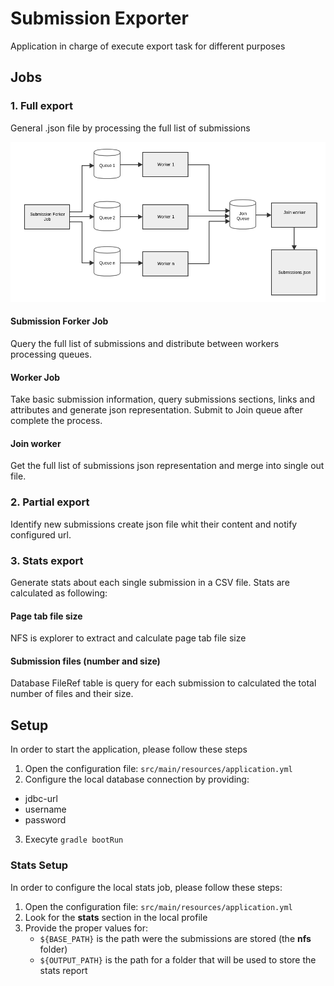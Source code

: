 # Submission Exporter

Application in charge of execute export task for different purposes 

## Jobs
### 1. Full export
General .json file by processing the full list of submissions

![Flow - Diagram](docs/Flow.png)

#### Submission Forker Job
Query the full list of submissions and distribute between workers processing queues.

#### Worker Job
Take basic submission information, query submissions sections, links and attributes and generate json representation. Submit to Join queue after complete the process.

#### Join worker
Get the full list of submissions json representation and merge into single out file.


### 2. Partial export
Identify new submissions create json file whit their content and notify configured url.

### 3. Stats export
Generate stats about each single submission in a CSV file. Stats are calculated as following:

#### Page tab file size
NFS is explorer to extract and calculate page tab file size

#### Submission files (number and size)
Database FileRef table is query for each submission to calculated the total number of files and their size.

## Setup
In order to start the application, please follow these steps
1. Open the configuration file: `src/main/resources/application.yml`
2. Configure the local database connection by providing:
  * jdbc-url
  * username
  * password
3. Execyte `gradle bootRun`  
  
### Stats Setup
In order to configure the local stats job, please follow these steps:
1. Open the configuration file: `src/main/resources/application.yml`
2. Look for the **stats** section in the local profile
3. Provide the proper values for:
   * `${BASE_PATH}` is the path were the submissions are stored (the **nfs** folder)
   * `${OUTPUT_PATH}` is the path for a folder that will be used to store the stats report
